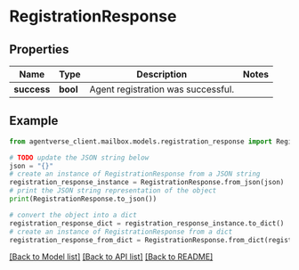 # RegistrationResponse


## Properties

Name | Type | Description | Notes
------------ | ------------- | ------------- | -------------
**success** | **bool** | Agent registration was successful. | 

## Example

```python
from agentverse_client.mailbox.models.registration_response import RegistrationResponse

# TODO update the JSON string below
json = "{}"
# create an instance of RegistrationResponse from a JSON string
registration_response_instance = RegistrationResponse.from_json(json)
# print the JSON string representation of the object
print(RegistrationResponse.to_json())

# convert the object into a dict
registration_response_dict = registration_response_instance.to_dict()
# create an instance of RegistrationResponse from a dict
registration_response_from_dict = RegistrationResponse.from_dict(registration_response_dict)
```
[[Back to Model list]](../README.md#documentation-for-models) [[Back to API list]](../README.md#documentation-for-api-endpoints) [[Back to README]](../README.md)



